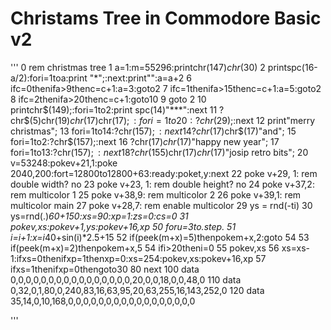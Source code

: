 # Christams Tree in Commodore Basic v2

'''
0 rem christmas tree
1 a=1:m=55296:printchr$(147)chr$(30)
2 printspc(16-a/2):fori=1toa:print "*";:next:print"":a=a+2
6 ifc=0thenifa>9thenc=c+1:a=3:goto2
7 ifc=1thenifa>15thenc=c+1:a=5:goto2
8 ifc=2thenifa>20thenc=c+1:goto10
9 goto 2
10 printchr$(149);:fori=1to2:print spc(14)"***":next
11 ?chr$(5)chr$(19)chr$(17)chr$(17);:fori=1to20:?chr$(29);:next
12 print"merry christmas";
13 fori=1to14:?chr$(157);:next
14 ?chr$(17)chr$(17)"and";
15 fori=1to2:?chr$(157);:next
16 ?chr$(17)chr$(17)"happy new year";
17 fori=1to13:?chr$(157);:next
18 ?chr$(155)chr$(17)chr$(17)"josip retro bits";
20 v=53248:pokev+21,1:poke 2040,200:fort=12800to12800+63:ready:poket,y:next
22 poke v+29, 1: rem double width? no
23 poke v+23, 1: rem double height? no
24 poke v+37,2: rem multicolor 1
25 poke v+38,9: rem multicolor 2
26 poke v+39,1: rem multicolor main
27 poke v+28,7: rem enable multicolor
29 ys = rnd(-ti)
30 ys=rnd(.)*60+150:xs=90:xp=1:zs=0:cs=0
31 pokev,xs:pokev+1,ys:pokev+16,xp
50 foru=3to.step.
51 i=i+1:x=i*40+sin(i)*2.5+15
52 if(peek(m+x)=5)thenpokem+x,2:goto 54
53 if(peek(m+x)=2)thenpokem+x,5
54 ifi>20theni=0
55 pokev,xs
56 xs=xs-1:ifxs=0thenifxp=1thenxp=0:xs=254:pokev,xs:pokev+16,xp
57 ifxs=1thenifxp=0thengoto30
80 next
100 data 0,0,0,0,0,0,0,0,0,0,0,0,0,0,0,0,20,0,0,18,0,0,48,0
110 data 0,32,0,1,80,0,240,83,16,63,95,20,63,255,16,143,252,0
120 data 35,14,0,10,168,0,0,0,0,0,0,0,0,0,0,0,0,0,0,0,0,0

'''
